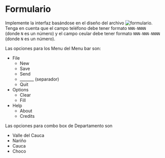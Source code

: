 # Formulario


Implemente la interfaz basándose en el diseño del archivo ![formulario](https://github.com/gomezpirry/interactiva/tree/master/formulario/formulario.png). Tenga en cuenta que el campo teléfono debe tener formato `NNN-NNNN` (donde `N` es un número) y el campo ceular debe tener formato `NNN-NNN-NNNN` (donde `N` es un número).

Las opciones para los Menu del Menu bar son:
* File
  * New
  * Save
  * Send
  * _______ (separador)
  * Quit
* Options
  * Clear
  * Fill
* Help
  * About
  * Credits

Las opciones para combo box de Departamento son
* Valle del Cauca
* Nariño
* Cauca
* Choco
